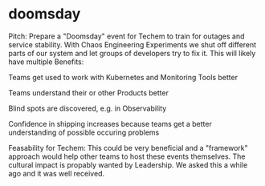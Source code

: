 # doomsday

 
Pitch: Prepare a "Doomsday" event for Techem to train for outages and service stability. With Chaos Engineering Experiments we shut off different parts of our system and let groups of developers try to fix it.
This will likely have multiple Benefits:


	
Teams get used to work with Kubernetes and Monitoring Tools better
	
Teams understand their or other Products better
	
Blind spots are discovered, e.g. in Observability
	
Confidence in shipping increases because teams get a better understanding of possible occuring problems

Feasability for Techem: This could be very beneficial and a "framework" approach would help other teams to host these events themselves. The cultural impact is propably wanted by Leadership. We asked this a while ago and it was well received.
